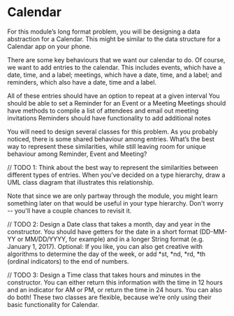 # Calendar

For this module’s long format problem, you will be designing a data abstraction for a Calendar. This might be similar to the data structure for a Calendar app on your phone.

There are some key behaviours that we want our calendar to do. Of course, we want to add entries to the calendar. This includes events, which have a date, time, and a label; meetings, which have a date, time, and a label; and reminders, which also have a date, time and a label.

All of these entries should have an option to repeat at a given interval
You should be able to set a Reminder for an Event or a Meeting
Meetings should have methods to compile a list of attendees and email out meeting invitations
Reminders should have functionality to add additional notes

You will need to design several classes for this problem. As you probably noticed, there is some shared behaviour among entries. What’s the best way to represent these similarities, while still leaving room for unique behaviour among Reminder, Event and Meeting?

// TODO 1: Think about the best way to represent the similarities between different types of entries. When you’ve decided on a type hierarchy, draw a UML class diagram that illustrates this relationship. 

Note that since we are only partway through the module, you might learn something later on that would be useful in your type hierarchy. Don't worry -- you'll have a couple chances to revisit it.

// TODO 2:  Design a Date class that takes a month, day and year in the constructor. You should have getters for the date in a short format (DD-MM-YY or MM/DD/YYYY, for example) and in a longer String format (e.g. January 1, 2017). Optional: If you like, you can also get creative with algorithms to determine the day of the week, or add *st, *nd, *rd, *th (ordinal indicators) to the end of numbers.

// TODO 3: Design a Time class that takes hours and minutes in the constructor. You can either return this information with the time in 12 hours and an indicator for AM or PM, or return the time in 24 hours. You can also do both! These two classes are flexible, because we’re only using their basic functionality for Calendar.


